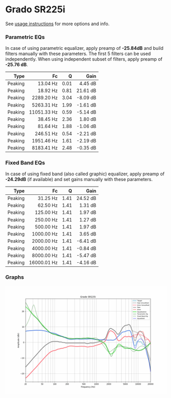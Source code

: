 # Grado SR225i
See [usage instructions](https://github.com/jaakkopasanen/AutoEq#usage) for more options and info.

### Parametric EQs
In case of using parametric equalizer, apply preamp of **-25.84dB** and build filters manually
with these parameters. The first 5 filters can be used independently.
When using independent subset of filters, apply preamp of **-25.76 dB**.

| Type    | Fc          |    Q | Gain     |
|--------:|------------:|-----:|---------:|
| Peaking | 13.04 Hz    | 0.01 | 4.45 dB  |
| Peaking | 18.92 Hz    | 0.81 | 21.61 dB |
| Peaking | 2289.20 Hz  | 3.04 | -8.09 dB |
| Peaking | 5263.31 Hz  | 1.99 | -1.61 dB |
| Peaking | 11051.33 Hz | 0.59 | -5.14 dB |
| Peaking | 38.45 Hz    | 2.36 | 1.80 dB  |
| Peaking | 81.64 Hz    | 1.88 | -1.06 dB |
| Peaking | 246.51 Hz   | 0.54 | -2.21 dB |
| Peaking | 1951.46 Hz  | 1.61 | -2.19 dB |
| Peaking | 8183.41 Hz  | 2.48 | -0.35 dB |

### Fixed Band EQs
In case of using fixed band (also called graphic) equalizer, apply preamp of **-24.29dB**
(if available) and set gains manually with these parameters.

| Type    | Fc          |    Q | Gain     |
|--------:|------------:|-----:|---------:|
| Peaking | 31.25 Hz    | 1.41 | 24.52 dB |
| Peaking | 62.50 Hz    | 1.41 | 1.31 dB  |
| Peaking | 125.00 Hz   | 1.41 | 1.97 dB  |
| Peaking | 250.00 Hz   | 1.41 | 1.27 dB  |
| Peaking | 500.00 Hz   | 1.41 | 1.97 dB  |
| Peaking | 1000.00 Hz  | 1.41 | 3.65 dB  |
| Peaking | 2000.00 Hz  | 1.41 | -6.41 dB |
| Peaking | 4000.00 Hz  | 1.41 | -0.84 dB |
| Peaking | 8000.00 Hz  | 1.41 | -5.47 dB |
| Peaking | 16000.01 Hz | 1.41 | -4.16 dB |

### Graphs
![](./Grado%20SR225i.png)